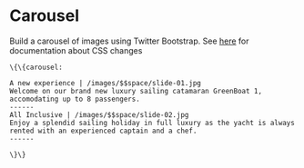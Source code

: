 Carousel
========

Build a carousel of images using Twitter Bootstrap. See
[here](http://twitter.github.io/bootstrap/javascript.html#carousel) for
documentation about CSS changes

```
\{\{carousel:

A new experience | /images/$$space/slide-01.jpg
Welcome on our brand new luxury sailing catamaran GreenBoat 1, accomodating up to 8 passengers.
------
All Inclusive | /images/$$space/slide-02.jpg
Enjoy a splendid sailing holiday in full luxury as the yacht is always rented with an experienced captain and a chef.
------

\}\}
```
